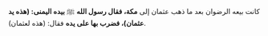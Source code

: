 كانت بيعه الرضوان بعد ما ذهب عثمان إلى **مكة، فقال رسول الله** ﷺ **بيده اليمنى: (هذه يد عثمان)، فضرب بها على يده** فقال: (هذه لعثمان).